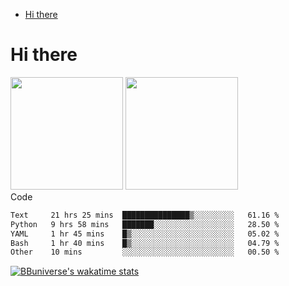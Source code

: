 <!--ts-->
* [Hi there](#hi-there)

<!-- Created by https://github.com/ekalinin/github-markdown-toc -->
<!-- Added by: runner, at: Wed Sep 27 04:19:34 UTC 2023 -->

<!--te-->


# Hi there

<!--
**BBuniverse/BBuniverse** is a ✨ _special_ ✨ repository because its `README.md` (this file) appears on your GitHub profile.

Here are some ideas to get you started:

- 🔭 I’m currently working on ...
- 🌱 I’m currently learning ...
- 👯 I’m looking to collaborate on ...
- 🤔 I’m looking for help with ...
- 💬 Ask me about ...
- 📫 How to reach me: ...
- 😄 Pronouns: ...
- ⚡ Fun fact: ...
-->


<div display="flex">
  <img src="https://github-readme-stats.vercel.app/api?username=BBuniverse&show_icons=true&count_private=true&theme=radical&hide_border=true" height="180"/>
  <img src="https://github-readme-stats.vercel.app/api/top-langs/?username=BBuniverse&layout=compact&theme=radical&hide_border=true" height="180"/>
</div
     

## Code
<!--START_SECTION:waka-->

```txt
Text     21 hrs 25 mins  ███████████████▒░░░░░░░░░   61.16 %
Python   9 hrs 58 mins   ███████░░░░░░░░░░░░░░░░░░   28.50 %
YAML     1 hr 45 mins    █▒░░░░░░░░░░░░░░░░░░░░░░░   05.02 %
Bash     1 hr 40 mins    █▒░░░░░░░░░░░░░░░░░░░░░░░   04.79 %
Other    10 mins         ░░░░░░░░░░░░░░░░░░░░░░░░░   00.50 %
```

<!--END_SECTION:waka-->
     
[![BBuniverse's wakatime stats](https://github-readme-stats.vercel.app/api/wakatime?username=BBuniverse)](https://github.com/anuraghazra/github-readme-stats)
